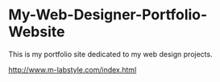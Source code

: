 # My-Web-Designer-Portfolio-Website

This is my portfolio site dedicated to my web design projects. 

http://www.m-labstyle.com/index.html

